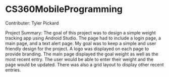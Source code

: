 # CS360MobileProgramming

Contributer: Tyler Pickard


Project Summary:
  The goal of this project was to design a simple weight tracking app using Android Studio.  The page had to include a login page, a main page, and a text alert page.  My goal was to keep a simple and user friendly design for the project.  A logo was displayed on each page to provide branding.  The main page displayed the goal weight as well as the most recent entry.  The user would be able to enter their weight and the page would be updated.  There was also a grid layout to display other recent entries.
  



